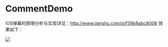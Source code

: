 # CommentDemo
iOS弹幕的原理分析与实现详见：http://www.jianshu.com/p/f39b8abc8008
效果如下：

![](http://7xr4e4.com1.z0.glb.clouddn.com/danmu_xiaoguo.gif)
